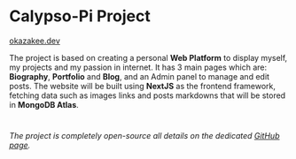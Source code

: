 #
# Calypso-Pi Project
[okazakee.dev](okazakee.dev)

The project is based on creating a personal **Web Platform** to display myself, my projects and my
passion in internet. It has 3 main pages which are: **Biography**, **Portfolio** and **Blog**, and an Admin panel
to manage and edit posts.
The website will be built using **NextJS** as the frontend framework, fetching data such as images links
and posts markdowns that will be stored in **MongoDB Atlas**.
#
*The project is completely open-source all details on the dedicated [GitHub page](https://github.com/Okazakee/okazakee-dev-website).*